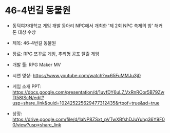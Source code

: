 # 46-4번길 동물원
* 동덕여자대학교 게임 개발 동아리 NPC에서 개최한 '제 2회 NPC 축제의 밤' 해커톤 대상 수상

* 제목: 46-4번길 동물원
* 장르: RPG 쯔꾸르 게임, 추리형 공포 탈출 게임
* 개발 툴: RPG Maker MV
* 시연 영상: https://www.youtube.com/watch?v=65FuMMJu3j0
* 게임 소개 PPT: https://docs.google.com/presentation/d/1uvfDY6uL7_VxRnROor5B79ZwTt58tScN/edit?usp=share_link&ouid=102425225629477312435&rtpof=true&sd=true
* 상장: https://drive.google.com/file/d/1aNP8ZSxt_pVTwXBfshDJuYuhg36Y9F00/view?usp=share_link
